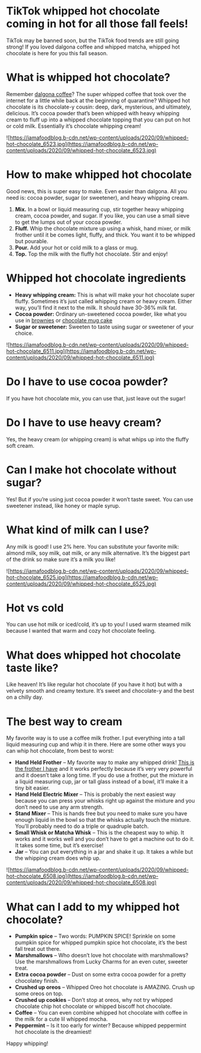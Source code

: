 # TikTok whipped hot chocolate coming in hot for all those fall feels!

TikTok may be banned soon, but the TikTok food trends are still going strong! If you loved dalgona coffee and whipped matcha, whipped hot chocolate is here for you this fall season.

# **What is whipped hot chocolate?**

Remember [dalgona coffee](https://iamafoodblog.com/how-to-make-fluffy-frothy-whipped-coffee-tips-and-tricks-for-making-dalgona-coffee/)? The super whipped coffee that took over the internet for a little while back at the beginning of quarantine? Whipped hot chocolate is its chocolate-y cousin: deep, dark, mysterious, and ultimately, delicious. It’s cocoa powder that’s been whipped with heavy whipping cream to fluff up into a whipped chocolate topping that you can put on hot or cold milk. Essentially it’s chocolate whipping cream!

![https://iamafoodblog.b-cdn.net/wp-content/uploads/2020/09/whipped-hot-chocolate_6523.jpg](https://iamafoodblog.b-cdn.net/wp-content/uploads/2020/09/whipped-hot-chocolate_6523.jpg)

# **How to make whipped hot chocolate**

Good news, this is super easy to make. Even easier than dalgona. All you need is: cocoa powder, sugar (or sweetener), and heavy whipping cream.

1. **Mix.** In a bowl or liquid measuring cup, stir together heavy whipping cream, cocoa powder, and sugar. If you like, you can use a small sieve to get the lumps out of your cocoa powder.
2. **Fluff.** Whip the chocolate mixture up using a whisk, hand mixer, or milk frother until it be comes light, fluffy, and thick. You want it to be whipped but pourable.
3. **Pour.** Add your hot or cold milk to a glass or mug.
4. **Top.** Top the milk with the fluffy hot chocolate. Stir and enjoy!

# **Whipped hot chocolate ingredients**

- **Heavy whipping cream:** This is what will make your hot chocolate super fluffy. Sometimes it’s just called whipping cream or heavy cream. Either way, you’ll find it next to the milk. It should have 30-36% milk fat.
- **Cocoa powder:** Ordinary un-sweetened cocoa powder, like what you use in [brownies](https://iamafoodblog.com/super-chocolatey-extra-small-batch-brownies/) or [chocolate mug cake](https://iamafoodblog.com/2-minute-chocolate-mug-cake-recipe/)
- **Sugar or sweetener:** Sweeten to taste using sugar or sweetener of your choice.

![https://iamafoodblog.b-cdn.net/wp-content/uploads/2020/09/whipped-hot-chocolate_6511.jpg](https://iamafoodblog.b-cdn.net/wp-content/uploads/2020/09/whipped-hot-chocolate_6511.jpg)

# **Do I have to use cocoa powder?**

If you have hot chocolate mix, you can use that, just leave out the sugar!

# **Do I have to use heavy cream?**

Yes, the heavy cream (or whipping cream) is what whips up into the fluffy soft cream.

# **Can I make hot chocolate without sugar?**

Yes! But if you’re using just cocoa powder it won’t taste sweet. You can use sweetener instead, like honey or maple syrup.

# **What kind of milk can I use?**

Any milk is good! I use 2% here. You can substitute your favorite milk: almond milk, soy milk, oat milk, or any milk alternative. It’s the biggest part of the drink so make sure it’s a milk you like!

![https://iamafoodblog.b-cdn.net/wp-content/uploads/2020/09/whipped-hot-chocolate_6525.jpg](https://iamafoodblog.b-cdn.net/wp-content/uploads/2020/09/whipped-hot-chocolate_6525.jpg)

# **Hot vs cold**

You can use hot milk or iced/cold, it’s up to you! I used warm steamed milk because I wanted that warm and cozy hot chocolate feeling.

# **What does whipped hot chocolate taste like?**

Like heaven! It’s like regular hot chocolate (if you have it hot) but with a velvety smooth and creamy texture. It’s sweet and chocolate-y and the best on a chilly day.

# **The best way to cream**

My favorite way is to use a coffee milk frother. I put everything into a tall liquid measuring cup and whip it in there. Here are some other ways you can whip hot chocolate, from best to worst:

- **Hand Held Frother** – My favorite way to make any whipped drink! [This is the frother I have](https://amzn.to/2E0Stz3) and it works perfectly because it’s very very powerful and it doesn’t take a long time. If you do use a frother, put the mixture in a liquid measuring cup, jar or tall glass instead of a bowl, it’ll make it a tiny bit easier.
- **Hand Held Electric Mixer** – This is probably the next easiest way because you can press your whisks right up against the mixture and you don’t need to use any arm strength.
- **Stand Mixer** – This is hands free but you need to make sure you have enough liquid in the bowl so that the whisks actually touch the mixture. You’ll probably need to do a triple or quadruple batch.
- **Small Whisk or Matcha Whisk** – This is the cheapest way to whip. It works and it works well and you don’t have to get a machine out to do it. It takes some time, but it’s exercise!
- **Jar** – You can put everything in a jar and shake it up. It takes a while but the whipping cream does whip up.

![https://iamafoodblog.b-cdn.net/wp-content/uploads/2020/09/whipped-hot-chocolate_6508.jpg](https://iamafoodblog.b-cdn.net/wp-content/uploads/2020/09/whipped-hot-chocolate_6508.jpg)

# **What can I add to my whipped hot chocolate?**

- **Pumpkin spice** – Two words: PUMPKIN SPICE! Sprinkle on some pumpkin spice for whipped pumpkin spice hot chocolate, it’s the best fall treat out there.
- **Marshmallows** – Who doesn’t love hot chocolate with marshmallows? Use the marshmallows from Lucky Charms for an even cuter, sweeter treat.
- **Extra cocoa powder** – Dust on some extra cocoa powder for a pretty chocolatey finish.
- **Crushed up oreos** – Whipped Oreo hot chocolate is AMAZING. Crush up some oreos on top.
- **Crushed up cookies** – Don’t stop at oreos, why not try whipped chocolate chip hot chocolate or whipped biscoff hot chocolate.
- **Coffee** – You can even combine whipped hot chocolate with coffee in the milk for a cute lil whipped mocha.
- **Peppermint** – Is it too early for winter? Because whipped peppermint hot chocolate is the dreamiest!

Happy whipping!
